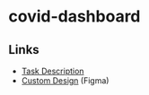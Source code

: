 # covid-dashboard

## Links

 * [Task Description](https://github.com/rolling-scopes-school/tasks/blob/master/tasks/covid-dashboard.md)
 * [Custom Design](https://www.figma.com/file/tyHzF49rZVq2tfBzjYPY1h/Covid-dashboard) (Figma)